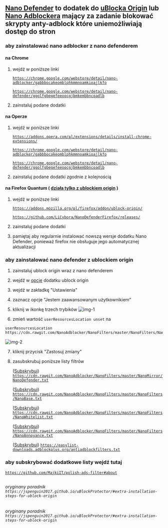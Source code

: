 ## [Nano Defender](https://github.com/jspenguin2017/uBlockProtector/releases) to dodatek do [uBlocka Origin](https://github.com/gorhill/uBlock/releases) lub [Nano Adblockera](https://github.com/NanoAdblocker/NanoCore/releases) mający za zadanie blokować skrypty anty-adblock które uniemożliwiają dostęp do stron

### aby zainstalować nano adblocker z nano defenderem

#### na Chrome

1. wejdź w poniższe linki

<ul>

<code>https://chrome.google.com/webstore/detail/nano-adblocker/gabbbocakeomblphkmmnoamkioajlkfo</code>

<code>https://chrome.google.com/webstore/detail/nano-defender/ggolfgbegefeeoocgjbmkembbncoadlb</code>

</ul>

2. zainstaluj podane dodatki

#### na Operze

1. wejdź w poniższe linki

<ul>

<code>https://addons.opera.com/pl/extensions/details/install-chrome-extensions/</code>

<code>https://chrome.google.com/webstore/detail/nano-adblocker/gabbbocakeomblphkmmnoamkioajlkfo</code>

<code>https://chrome.google.com/webstore/detail/nano-defender/ggolfgbegefeeoocgjbmkembbncoadlb</code>

</ul>

2. zainstaluj podane dodatki zgodnie z kolejnością

#### na Firefox Quantum ( [działa tylko z ublockiem origin](https://github.com/konoromihimaries/polishsubfilters/blob/master/note/nano_defender.md#aby-zainstalowa%C4%87-nano-defender-z-ublockiem-origin) )

1. wejdź w poniższe linki

<ul>

<code>https://addons.mozilla.org/pl/firefox/addon/ublock-origin/</code>

<code>https://github.com/LiCybora/NanoDefenderFirefox/releases/</code>

</ul>

2. zainstaluj podane dodatki

3. pamiętaj aby regularnie instalować nowszą wersje dodatku Nano Defender, ponieważ firefox nie obsługuje jego automatycznej aktualizacji

### aby zainstalować nano defender z ublockiem origin

1. zainstaluj ublock origin wraz z nano defenderem

2. wejdź w [opcje](https://user-images.githubusercontent.com/22258847/39938362-37c58cf4-5542-11e8-8203-57fc5a78a3d7.png) dodatku ublock origin

3. wejdź w zakładkę "Ustawienia"

4. zaznacz opcje "Jestem zaawansowanym użytkownikiem"

5. kliknij w ikonkę trzech trybików
![img-1](https://i.imgur.com/4fOOUO8.png)

6. zmień wartość `userResourcesLocation unset` na 
```
userResourcesLocation https://cdn.rawgit.com/NanoAdblocker/NanoFilters/master/NanoFilters/NanoResources.txt
```

![img-2](https://i.imgur.com/hoxZwxz.png)

7. kliknij przycisk "Zastosuj zmiany"

8. zasubskrubuj poniższe listy filtrów

<ul>

([Subskrybuj][NanoDefender]) <code>https://cdn.rawgit.com/NanoAdblocker/NanoFilters/master/NanoMirror/NanoDefender.txt</code>

([Subskrybuj][NanoBase]) <code>https://cdn.rawgit.com/NanoAdblocker/NanoFilters/master/NanoFilters/NanoBase.txt</code>

([Subskrybuj][NanoWhitelist]) <code>https://cdn.rawgit.com/NanoAdblocker/NanoFilters/master/NanoFilters/NanoWhitelist.txt</code>

([Subskrybuj][NanoAnnoyance]) <code>https://cdn.rawgit.com/NanoAdblocker/NanoFilters/master/NanoFilters/NanoAnnoyance.txt</code>

([Subskrybuj][AdblockWarningRemovalList]) <code>https://easylist-downloads.adblockplus.org/antiadblockfilters.txt</code>

</ul>

### aby subskrybować dodatkowe listy wejdź tutaj

<code>https://github.com/MajkiIT/polish-ads-filter#about</code>

[NanoDefender]: https://subscribe.adblockplus.org/?location=https://cdn.rawgit.com/NanoAdblocker/NanoFilters/master/NanoMirror/NanoDefender.txt&title=Nano%20Defender%20Integration
[NanoBase]: https://subscribe.adblockplus.org/?location=https://cdn.rawgit.com/NanoAdblocker/NanoFilters/master/NanoFilters/NanoBase.txt&title=Nano%20filters
[NanoWhitelist]: https://subscribe.adblockplus.org/?location=https://cdn.rawgit.com/NanoAdblocker/NanoFilters/master/NanoFilters/NanoWhitelist.txt&title=Nano%20filters%20-%20Whitelist
[NanoAnnoyance]: https://subscribe.adblockplus.org/?location=https://cdn.rawgit.com/NanoAdblocker/NanoFilters/master/NanoFilters/NanoAnnoyance.txt&title=Nano%20filters%20-%20Annoyance
[AdblockWarningRemovalList]: https://subscribe.adblockplus.org/?location=https://easylist-downloads.adblockplus.org/antiadblockfilters.txt&title=Adblock%20Warning%20Removal%20List

##

###### oryginany poradnik `https://jspenguin2017.github.io/uBlockProtector/#extra-installation-steps-for-ublock-origin`
###### oryginany poradnik `https://jspenguin2017.github.io/uBlockProtector/#extra-installation-steps-for-ublock-origin`
